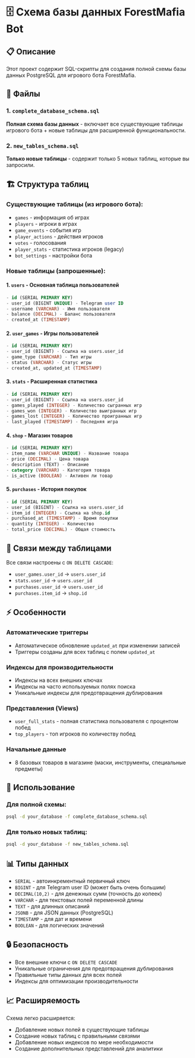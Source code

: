 # 🗄️ Схема базы данных ForestMafia Bot

## 📋 Описание

Этот проект содержит SQL-скрипты для создания полной схемы базы данных PostgreSQL для игрового бота ForestMafia.

## 📁 Файлы

### 1. `complete_database_schema.sql`
**Полная схема базы данных** - включает все существующие таблицы игрового бота + новые таблицы для расширенной функциональности.

### 2. `new_tables_schema.sql`
**Только новые таблицы** - содержит только 5 новых таблиц, которые вы запросили.

## 🏗️ Структура таблиц

### Существующие таблицы (из игрового бота):
- `games` - информация об играх
- `players` - игроки в играх
- `game_events` - события игр
- `player_actions` - действия игроков
- `votes` - голосования
- `player_stats` - статистика игроков (legacy)
- `bot_settings` - настройки бота

### Новые таблицы (запрошенные):

#### 1. `users` - Основная таблица пользователей
```sql
- id (SERIAL PRIMARY KEY)
- user_id (BIGINT UNIQUE) - Telegram user ID
- username (VARCHAR) - Имя пользователя
- balance (DECIMAL) - Баланс пользователя
- created_at (TIMESTAMP)
```

#### 2. `user_games` - Игры пользователей
```sql
- id (SERIAL PRIMARY KEY)
- user_id (BIGINT) - Ссылка на users.user_id
- game_type (VARCHAR) - Тип игры
- status (VARCHAR) - Статус игры
- created_at, updated_at (TIMESTAMP)
```

#### 3. `stats` - Расширенная статистика
```sql
- id (SERIAL PRIMARY KEY)
- user_id (BIGINT) - Ссылка на users.user_id
- games_played (INTEGER) - Количество сыгранных игр
- games_won (INTEGER) - Количество выигранных игр
- games_lost (INTEGER) - Количество проигранных игр
- last_played (TIMESTAMP) - Последняя игра
```

#### 4. `shop` - Магазин товаров
```sql
- id (SERIAL PRIMARY KEY)
- item_name (VARCHAR UNIQUE) - Название товара
- price (DECIMAL) - Цена товара
- description (TEXT) - Описание
- category (VARCHAR) - Категория товара
- is_active (BOOLEAN) - Активен ли товар
```

#### 5. `purchases` - История покупок
```sql
- id (SERIAL PRIMARY KEY)
- user_id (BIGINT) - Ссылка на users.user_id
- item_id (INTEGER) - Ссылка на shop.id
- purchased_at (TIMESTAMP) - Время покупки
- quantity (INTEGER) - Количество
- total_price (DECIMAL) - Общая стоимость
```

## 🔗 Связи между таблицами

Все связи настроены с `ON DELETE CASCADE`:

- `user_games.user_id` → `users.user_id`
- `stats.user_id` → `users.user_id`
- `purchases.user_id` → `users.user_id`
- `purchases.item_id` → `shop.id`

## ⚡ Особенности

### Автоматические триггеры
- Автоматическое обновление `updated_at` при изменении записей
- Триггеры созданы для всех таблиц с полем `updated_at`

### Индексы для производительности
- Индексы на всех внешних ключах
- Индексы на часто используемых полях поиска
- Уникальные индексы для предотвращения дублирования

### Представления (Views)
- `user_full_stats` - полная статистика пользователя с процентом побед
- `top_players` - топ игроков по количеству побед

### Начальные данные
- 8 базовых товаров в магазине (маски, инструменты, специальные предметы)

## 🚀 Использование

### Для полной схемы:
```bash
psql -d your_database -f complete_database_schema.sql
```

### Для только новых таблиц:
```bash
psql -d your_database -f new_tables_schema.sql
```

## 📊 Типы данных

- `SERIAL` - автоинкрементный первичный ключ
- `BIGINT` - для Telegram user ID (может быть очень большим)
- `DECIMAL(10,2)` - для денежных сумм (точность до копеек)
- `VARCHAR` - для текстовых полей переменной длины
- `TEXT` - для длинных описаний
- `JSONB` - для JSON данных (PostgreSQL)
- `TIMESTAMP` - для дат и времени
- `BOOLEAN` - для логических значений

## 🔒 Безопасность

- Все внешние ключи с `ON DELETE CASCADE`
- Уникальные ограничения для предотвращения дублирования
- Правильные типы данных для всех полей
- Индексы для оптимизации производительности

## 📈 Расширяемость

Схема легко расширяется:
- Добавление новых полей в существующие таблицы
- Создание новых таблиц с правильными связями
- Добавление новых индексов по мере необходимости
- Создание дополнительных представлений для аналитики
